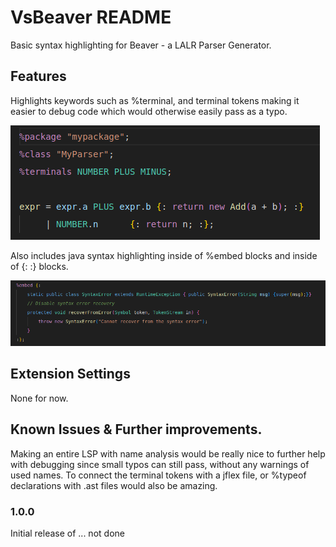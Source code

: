 # VsBeaver README

Basic syntax highlighting for Beaver - a LALR Parser Generator.

## Features

Highlights keywords such as %terminal, and terminal tokens making it easier to debug code which would otherwise easily pass as a typo.

![Alt text](assets/example.png)


Also includes java syntax highlighting inside of %embed blocks and inside of {: :} blocks.

![Alt text](assets/embed.png)


## Extension Settings

None for now.

## Known Issues & Further improvements.

Making an entire LSP with name analysis would be really nice to further help with debugging since small typos can still pass, without any warnings of used names.
To connect the terminal tokens with a jflex file, or %typeof declarations with .ast files would also be amazing.
### 1.0.0

Initial release of ... not done